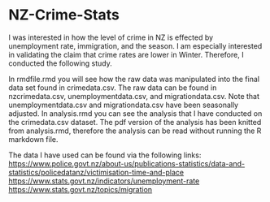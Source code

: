 # NZ-Crime-Stats

I was interested in how the level of crime in NZ is effected by unemployment rate, immigration, and the season. I am especially
interested in validating the claim that crime rates are lower in Winter. Therefore, I conducted the following study.

In rmdfile.rmd you will see how the raw data was manipulated into the final data set found in crimedata.csv. The raw data 
can be found in nzcrimedata.csv, unemploymentdata.csv, and migrationdata.csv. Note that unemploymentdata.csv and
migrationdata.csv have been seasonally adjusted. In analysis.rmd you can see the analysis that I have conducted on the 
crimedata.csv dataset. The pdf version of the analysis has been knitted from analysis.rmd, therefore the analysis can 
be read without running the R markdown file.

The data I have used can be found via the following links: <br/>
https://www.police.govt.nz/about-us/publications-statistics/data-and-statistics/policedatanz/victimisation-time-and-place <br/>
https://www.stats.govt.nz/indicators/unemployment-rate <br/>
https://www.stats.govt.nz/topics/migration

